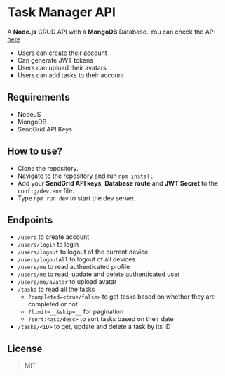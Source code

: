 # Task Manager API

A **Node.js** CRUD API with a **MongoDB** Database. You can check the API [here](https://tasks-management-api.herokuapp.com/)

- Users can create their account
- Can generate JWT tokens
- Users can upload their avatars
- Users can add tasks to their account

## Requirements

- NodeJS
- MongoDB
- SendGrid API Keys

## How to use?

- Clone the repository.
- Navigate to the repository and run `npm install`.
- Add your **SendGrid API keys**, **Database route** and **JWT Secret** to the `config/dev.env` file.
- Type `npm run dev` to start the dev server.

## Endpoints

- `/users` to create account
- `/users/login` to login
- `/users/logout` to logout of the current device
- `/users/logoutAll` to logout of all devices
- `/users/me` to read authenticated profile
- `/users/me` to read, update and delete authenticated user
- `/users/me/avatar` to upload avatar
- `/tasks` to read all the tasks
  - `?completed=<true/false>` to get tasks based on whether they are completed or not
  - `?limit=__&skip=__` for pagination
  - `?sort:<asc/desc>` to sort tasks based on their date
- `/tasks/<ID>` to get, update and delete a task by its ID

## License

> MIT
